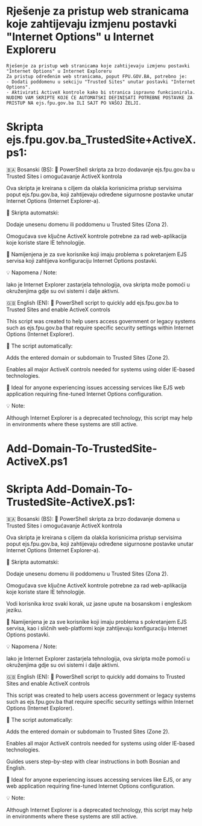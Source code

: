 # Rješenje za pristup web stranicama koje zahtijevaju izmjenu postavki "Internet Options" u Internet Exploreru

    Rješenje za pristup web stranicama koje zahtijevaju izmjenu postavki "Internet Options" u Internet Exploreru
    Za pristup određenim web stranicama, poput FPU.GOV.BA, potrebno je:
    - Dodati poddomenu u sekciju "Trusted Sites" unutar postavki "Internet Options".
    - Aktivirati ActiveX kontrole kako bi stranica ispravno funkcionirala.
    NUDIMO VAM SKRIPTE KOJE ĆE AUTOMATSKI DEFINISATI POTREBNE POSTAVKE ZA PRISTUP NA ejs.fpu.gov.ba ILI SAJT PO VAŠOJ ŽELJI.

# Skripta ejs.fpu.gov.ba_TrustedSite+ActiveX.ps1:
🇧🇦 Bosanski (BS):
🎯 PowerShell skripta za brzo dodavanje ejs.fpu.gov.ba u Trusted Sites i omogućavanje ActiveX kontrola

Ova skripta je kreirana s ciljem da olakša korisnicima pristup servisima poput ejs.fpu.gov.ba, koji zahtijevaju određene sigurnosne postavke unutar Internet Options (Internet Explorer-a).

🔐 Skripta automatski:

Dodaje unesenu domenu ili poddomenu u Trusted Sites (Zona 2).

Omogućava sve ključne ActiveX kontrole potrebne za rad web-aplikacija koje koriste stare IE tehnologije.

🧩 Namijenjena je za sve korisnike koji imaju problema s pokretanjem EJS servisa koji zahtijeva konfiguraciju Internet Options postavki.

💡 Napomena / Note:

Iako je Internet Explorer zastarjela tehnologija, ova skripta može pomoći u okruženjima gdje su ovi sistemi i dalje aktivni.

🇬🇧 English (EN):
🎯 PowerShell script to quickly add ejs.fpu.gov.ba to Trusted Sites and enable ActiveX controls

This script was created to help users access government or legacy systems such as ejs.fpu.gov.ba that require specific security settings within Internet Options (Internet Explorer).

🔐 The script automatically:

Adds the entered domain or subdomain to Trusted Sites (Zone 2).

Enables all major ActiveX controls needed for systems using older IE-based technologies.

🧩 Ideal for anyone experiencing issues accessing services like EJS web application requiring fine-tuned Internet Options configuration.

💡 Note:

Although Internet Explorer is a deprecated technology, this script may help in environments where these systems are still active.

# Add-Domain-To-TrustedSite-ActiveX.ps1

# Skripta Add-Domain-To-TrustedSite-ActiveX.ps1:
🇧🇦 Bosanski (BS):
🎯 PowerShell skripta za brzo dodavanje domena u Trusted Sites i omogućavanje ActiveX kontrola

Ova skripta je kreirana s ciljem da olakša korisnicima pristup servisima poput ejs.fpu.gov.ba, koji zahtijevaju određene sigurnosne postavke unutar Internet Options (Internet Explorer-a).

🔐 Skripta automatski:

Dodaje unesenu domenu ili poddomenu u Trusted Sites (Zona 2).

Omogućava sve ključne ActiveX kontrole potrebne za rad web-aplikacija koje koriste stare IE tehnologije.

Vodi korisnika kroz svaki korak, uz jasne upute na bosanskom i engleskom jeziku.

🧩 Namijenjena je za sve korisnike koji imaju problema s pokretanjem EJS servisa, kao i sličnih web-platformi koje zahtijevaju konfiguraciju Internet Options postavki.

💡 Napomena / Note:

Iako je Internet Explorer zastarjela tehnologija, ova skripta može pomoći u okruženjima gdje su ovi sistemi i dalje aktivni.

🇬🇧 English (EN):
🎯 PowerShell script to quickly add domains to Trusted Sites and enable ActiveX controls

This script was created to help users access government or legacy systems such as ejs.fpu.gov.ba that require specific security settings within Internet Options (Internet Explorer).

🔐 The script automatically:

Adds the entered domain or subdomain to Trusted Sites (Zone 2).

Enables all major ActiveX controls needed for systems using older IE-based technologies.

Guides users step-by-step with clear instructions in both Bosnian and English.

🧩 Ideal for anyone experiencing issues accessing services like EJS, or any web application requiring fine-tuned Internet Options configuration.

💡 Note:

Although Internet Explorer is a deprecated technology, this script may help in environments where these systems are still active.
